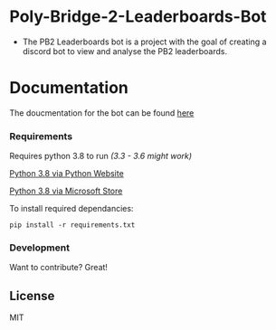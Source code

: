 # Poly-Bridge-2-Leaderboards-Bot
- The PB2 Leaderboards bot is a project with the goal of creating a discord bot to view and analyse the PB2 leaderboards.


# Documentation
The doucmentation for the bot can be found [here](https://docs.google.com/document/d/1T3ucE2cbWTnCvEDN-aoGBPuXNbEpj3B7rnKfnCS0hdI/edit?usp=sharing)

### Requirements

Requires python 3.8 to run *(3.3 - 3.6 might work)*

[Python 3.8 via Python Website](https://www.python.org/downloads/release/python-383/)

[Python 3.8 via Microsoft Store](https://www.microsoft.com/en-us/p/python-38/9mssztt1n39l)

To install required dependancies:
```
pip install -r requirements.txt
```

### Development

Want to contribute? Great!

License
----

MIT
